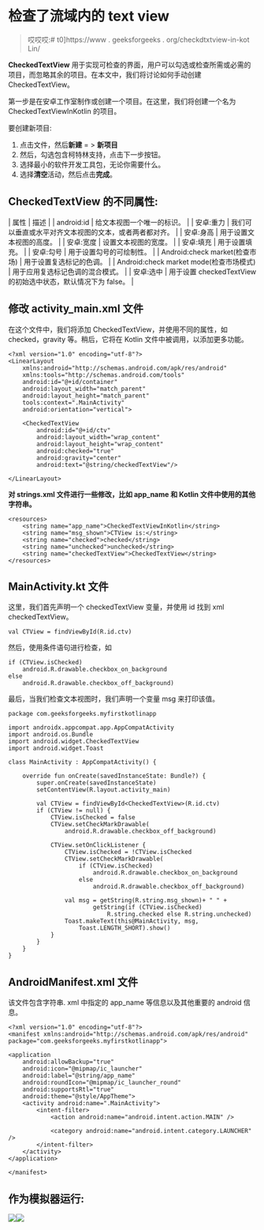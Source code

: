 # 检查了流域内的 text view

> 哎哎哎:# t0]https://www . geeksforgeeks . org/checkdtxtview-in-kot Lin/

**CheckedTextView** 用于实现可检查的界面，用户可以勾选或检查所需或必需的项目，而忽略其余的项目。在本文中，我们将讨论如何手动创建 CheckedTextView。

第一步是在安卓工作室制作或创建一个项目。在这里，我们将创建一个名为 CheckedTextViewInKotlin 的项目。

要创建新项目:

1.  点击文件，然后**新建** = > **新项目**
2.  然后，勾选包含柯特林支持，点击下一步按钮。
3.  选择最小的软件开发工具包，无论你需要什么。
4.  选择**清空**活动，然后点击**完成**。

## CheckedTextView 的不同属性:

| 属性 | 描述 |
| android:id | 给文本视图一个唯一的标识。 |
| 安卓:重力 | 我们可以垂直或水平对齐文本视图的文本，或者两者都对齐。 |
| 安卓:身高 | 用于设置文本视图的高度。 |
| 安卓:宽度 | 设置文本视图的宽度。 |
| 安卓:填充 | 用于设置填充。 |
| 安卓:勾号 | 用于设置勾号的可绘制性。 |
| Android:check market(检查市场) | 用于设置复选标记的色调。 |
| Android:check market mode(检查市场模式) | 用于应用复选标记色调的混合模式。 |
| 安卓:选中 | 用于设置 checkedTextView 的初始选中状态，默认情况下为 false。 |

## 修改 activity_main.xml 文件

在这个文件中，我们将添加 CheckedTextView，并使用不同的属性，如 checked，gravity 等。稍后，它将在 Kotlin 文件中被调用，以添加更多功能。

```
<?xml version="1.0" encoding="utf-8"?>
<LinearLayout
    xmlns:android="http://schemas.android.com/apk/res/android"
    xmlns:tools="http://schemas.android.com/tools"
    android:id="@+id/container"
    android:layout_width="match_parent"
    android:layout_height="match_parent"
    tools:context=".MainActivity"
    android:orientation="vertical">

    <CheckedTextView
        android:id="@+id/ctv"
        android:layout_width="wrap_content"
        android:layout_height="wrap_content"
        android:checked="true"
        android:gravity="center"
        android:text="@string/checkedTextView"/>

</LinearLayout>
```

**对 strings.xml 文件进行一些修改，比如 app_name 和 Kotlin 文件中使用的其他字符串。**

```
<resources>
    <string name="app_name">CheckedTextViewInKotlin</string>
    <string name="msg_shown">CTView is:</string>
    <string name="checked">checked</string>
    <string name="unchecked">unchecked</string>
    <string name="checkedTextView">CheckedTextView</string>
</resources>
```

## MainActivity.kt 文件

这里，我们首先声明一个 checkedTextView 变量，并使用 id 找到 xml checkedTextView。

```
val CTView = findViewById(R.id.ctv)
```

然后，使用条件语句进行检查，如

```
if (CTView.isChecked)
    android.R.drawable.checkbox_on_background
else
    android.R.drawable.checkbox_off_background)

```

最后，当我们检查文本视图时，我们声明一个变量 msg 来打印该值。

```
package com.geeksforgeeks.myfirstkotlinapp

import androidx.appcompat.app.AppCompatActivity
import android.os.Bundle
import android.widget.CheckedTextView
import android.widget.Toast

class MainActivity : AppCompatActivity() {

    override fun onCreate(savedInstanceState: Bundle?) {
        super.onCreate(savedInstanceState)
        setContentView(R.layout.activity_main)

        val CTView = findViewById<CheckedTextView>(R.id.ctv)
        if (CTView != null) {
            CTView.isChecked = false
            CTView.setCheckMarkDrawable(
                android.R.drawable.checkbox_off_background)

            CTView.setOnClickListener {
                CTView.isChecked = !CTView.isChecked
                CTView.setCheckMarkDrawable(
                    if (CTView.isChecked)
                        android.R.drawable.checkbox_on_background
                    else
                        android.R.drawable.checkbox_off_background)

                val msg = getString(R.string.msg_shown)+ " " +
                        getString(if (CTView.isChecked)
                            R.string.checked else R.string.unchecked)
                Toast.makeText(this@MainActivity, msg,
                    Toast.LENGTH_SHORT).show()
            }
        }
    }
}
```

## AndroidManifest.xml 文件

该文件包含字符串. xml 中指定的 app_name 等信息以及其他重要的 android 信息。

```
<?xml version="1.0" encoding="utf-8"?>
<manifest xmlns:android="http://schemas.android.com/apk/res/android"
package="com.geeksforgeeks.myfirstkotlinapp">

<application
    android:allowBackup="true"
    android:icon="@mipmap/ic_launcher"
    android:label="@string/app_name"
    android:roundIcon="@mipmap/ic_launcher_round"
    android:supportsRtl="true"
    android:theme="@style/AppTheme">
    <activity android:name=".MainActivity">
        <intent-filter>
            <action android:name="android.intent.action.MAIN" />

            <category android:name="android.intent.category.LAUNCHER" />
        </intent-filter>
    </activity>
</application>

</manifest>
```

## 作为模拟器运行:

![](img/02bba806262d840e1a7926b159d34070.png)![](img/ded1dae9d28372ea6d55a6ec7c242a29.png)